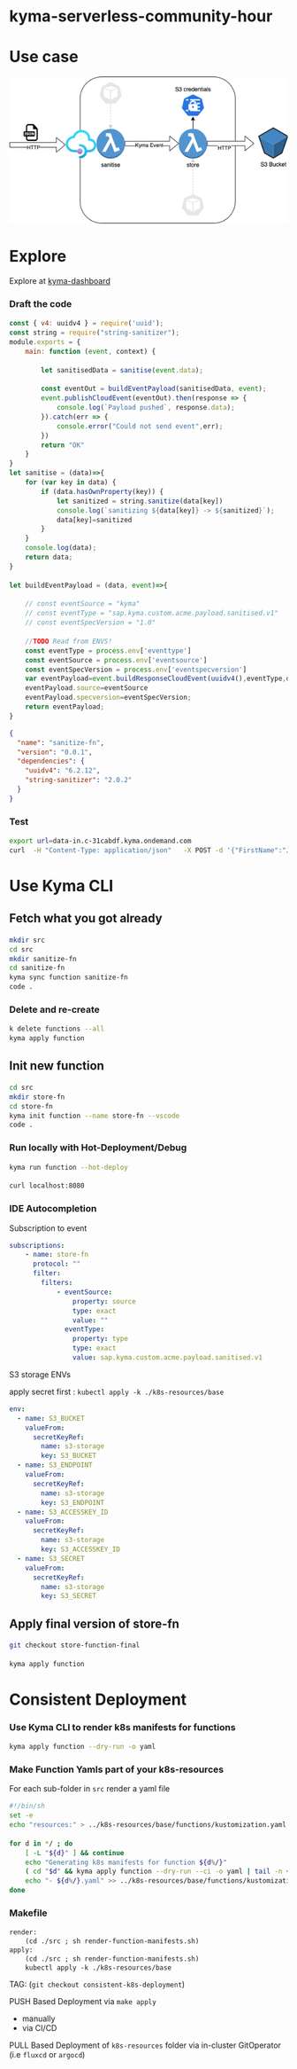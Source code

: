# kyma-serverless-community-hour

# Use case

![usecase](usecase.png)
# Explore 

Explore at [kyma-dashboard](https://console.c-31cabdf.kyma.ondemand.com/)

### Draft the code

```js
const { v4: uuidv4 } = require('uuid');
const string = require("string-sanitizer");
module.exports = {
    main: function (event, context) {

        let sanitisedData = sanitise(event.data);

        const eventOut = buildEventPayload(sanitisedData, event);
        event.publishCloudEvent(eventOut).then(response => {
            console.log(`Payload pushed`, response.data);
        }).catch(err => {
            console.error("Could not send event",err);
        })
        return "OK"
    }
}
let sanitise = (data)=>{
    for (var key in data) {
        if (data.hasOwnProperty(key)) {
            let sanitized = string.sanitize(data[key])
            console.log(`sanitizing ${data[key]} -> ${sanitized}`);
            data[key]=sanitized
        }
    }
    console.log(data);
    return data;
}

let buildEventPayload = (data, event)=>{
    
    // const eventSource = "kyma"
    // const eventType = "sap.kyma.custom.acme.payload.sanitised.v1"
    // const eventSpecVersion = "1.0"    

    //TODO Read from ENVS!
    const eventType = process.env['eventtype']
    const eventSource = process.env['eventsource']
    const eventSpecVersion = process.env['eventspecversion']
    var eventPayload=event.buildResponseCloudEvent(uuidv4(),eventType,data);
    eventPayload.source=eventSource
    eventPayload.specversion=eventSpecVersion;
    return eventPayload;
}
```

```json
{
  "name": "sanitize-fn",
  "version": "0.0.1",
  "dependencies": {
    "uuidv4": "6.2.12",
    "string-sanitizer": "2.0.2"
  }
}
```

### Test
```bash
export url=data-in.c-31cabdf.kyma.ondemand.com
curl  -H "Content-Type: application/json"   -X POST -d '{"FirstName":"J@#$%ohn!", "LastName":"Do@@*&e"}' "https://$url/"
```

# Use Kyma CLI

## Fetch what you got already

```bash
mkdir src
cd src
mkdir sanitize-fn
cd sanitize-fn
kyma sync function sanitize-fn
code .
```

### Delete and re-create

```bash
k delete functions --all
kyma apply function
```

## Init new function

```bash
cd src
mkdir store-fn
cd store-fn
kyma init function --name store-fn --vscode
code .
```

### Run locally with Hot-Deployment/Debug

```bash
kyma run function --hot-deploy  

curl localhost:8080
```

### IDE Autocompletion

Subscription to event
```yaml
subscriptions:
    - name: store-fn
      protocol: ""
      filter:
        filters:
            - eventSource:
                property: source
                type: exact
                value: ""
              eventType:
                property: type
                type: exact
                value: sap.kyma.custom.acme.payload.sanitised.v1
```
S3 storage ENVs

apply secret first : `kubectl apply -k ./k8s-resources/base`

```yaml
env:
  - name: S3_BUCKET
    valueFrom:
      secretKeyRef:
        name: s3-storage
        key: S3_BUCKET
  - name: S3_ENDPOINT
    valueFrom:
      secretKeyRef:
        name: s3-storage
        key: S3_ENDPOINT
  - name: S3_ACCESSKEY_ID
    valueFrom:
      secretKeyRef:
        name: s3-storage
        key: S3_ACCESSKEY_ID
  - name: S3_SECRET
    valueFrom:
      secretKeyRef:
        name: s3-storage
        key: S3_SECRET
```
## Apply final version of store-fn

```bash
git checkout store-function-final

kyma apply function
```
# Consistent Deployment

### Use Kyma CLI to render k8s manifests for functions

```bash
kyma apply function --dry-run -o yaml
```
### Make Function Yamls part of your k8s-resources

For each sub-folder in `src` render a yaml file
```bash
#!/bin/sh
set -e
echo "resources:" > ../k8s-resources/base/functions/kustomization.yaml

for d in */ ; do
    [ -L "${d}" ] && continue
    echo "Generating k8s manifests for function ${d%/}"
    ( cd "$d" && kyma apply function --dry-run --ci -o yaml | tail -n +3 > ../../k8s-resources/base/functions/${d%/}.yaml )
    echo "- ${d%/}.yaml" >> ../k8s-resources/base/functions/kustomization.yaml
done
```
### Makefile

```
render:
	(cd ./src ; sh render-function-manifests.sh)
apply:
	(cd ./src ; sh render-function-manifests.sh)
	kubectl apply -k ./k8s-resources/base

```

TAG: (`git checkout consistent-k8s-deployment`) 

PUSH Based Deployment via `make apply`
 - manually  
 - via CI/CD

PULL Based Deployment of `k8s-resources` folder via in-cluster GitOperator (i.e `fluxcd` or `argocd`)
